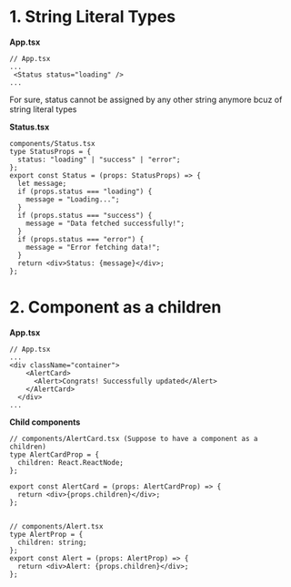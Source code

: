 # 1. String Literal Types

**App.tsx**
```tsx
// App.tsx
...
 <Status status="loading" />
...
```
For sure, status cannot be assigned by any other string anymore bcuz of string literal types

**Status.tsx**
```tsx
components/Status.tsx
type StatusProps = {
  status: "loading" | "success" | "error";
};
export const Status = (props: StatusProps) => {
  let message;
  if (props.status === "loading") {
    message = "Loading...";
  }
  if (props.status === "success") {
    message = "Data fetched successfully!";
  }
  if (props.status === "error") {
    message = "Error fetching data!";
  }
  return <div>Status: {message}</div>;
};
```


# 2. Component as a children
**App.tsx**
```tsx
// App.tsx
...
<div className="container">
    <AlertCard>
      <Alert>Congrats! Successfully updated</Alert>
    </AlertCard>
  </div>
...
```

**Child components**
```tsx
// components/AlertCard.tsx (Suppose to have a component as a children)
type AlertCardProp = {
  children: React.ReactNode;
};

export const AlertCard = (props: AlertCardProp) => {
  return <div>{props.children}</div>;
};


// components/Alert.tsx
type AlertProp = {
  children: string;
};
export const Alert = (props: AlertProp) => {
  return <div>Alert: {props.children}</div>;
};
```
